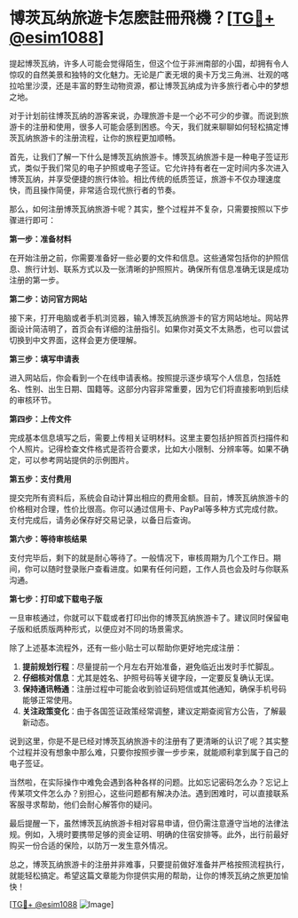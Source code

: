 # 博茨瓦纳旅遊卡怎麽註冊飛機？[[TG💪+ @esim1088](https://t.me/s/esim1088)]

提起博茨瓦纳，许多人可能会觉得陌生，但这个位于非洲南部的小国，却拥有令人惊叹的自然美景和独特的文化魅力。无论是广袤无垠的奥卡万戈三角洲、壮观的喀拉哈里沙漠，还是丰富的野生动物资源，都让博茨瓦纳成为许多旅行者心中的梦想之地。

对于计划前往博茨瓦纳的游客来说，办理旅游卡是一个必不可少的步骤。而说到旅游卡的注册和使用，很多人可能会感到困惑。今天，我们就来聊聊如何轻松搞定博茨瓦纳旅游卡的注册流程，让你的旅程更加顺畅。

首先，让我们了解一下什么是博茨瓦纳旅游卡。博茨瓦纳旅游卡是一种电子签证形式，类似于我们常见的电子护照或电子签证。它允许持有者在一定时间内多次进入博茨瓦纳，并享受便捷的旅行体验。相比传统的纸质签证，旅游卡不仅办理速度快，而且操作简便，非常适合现代旅行者的节奏。

那么，如何注册博茨瓦纳旅游卡呢？其实，整个过程并不复杂，只需要按照以下步骤进行即可：

**第一步：准备材料**

在开始注册之前，你需要准备好一些必要的文件和信息。这些通常包括你的护照信息、旅行计划、联系方式以及一张清晰的护照照片。确保所有信息准确无误是成功注册的第一步。

**第二步：访问官方网站**

接下来，打开电脑或者手机浏览器，输入博茨瓦纳旅游卡的官方网站地址。网站界面设计简洁明了，首页会有详细的注册指引。如果你对英文不太熟悉，也可以尝试切换到中文界面，这样会更方便理解。

**第三步：填写申请表**

进入网站后，你会看到一个在线申请表格。按照提示逐步填写个人信息，包括姓名、性别、出生日期、国籍等。这部分内容非常重要，因为它们将直接影响到后续的审核环节。

**第四步：上传文件**

完成基本信息填写之后，需要上传相关证明材料。这里主要包括护照首页扫描件和个人照片。记得检查文件格式是否符合要求，比如大小限制、分辨率等。如果不确定，可以参考网站提供的示例图片。

**第五步：支付费用**

提交完所有资料后，系统会自动计算出相应的费用金额。目前，博茨瓦纳旅游卡的价格相对合理，性价比很高。你可以通过信用卡、PayPal等多种方式完成付款。支付完成后，请务必保存好交易记录，以备日后查询。

**第六步：等待审核结果**

支付完毕后，剩下的就是耐心等待了。一般情况下，审核周期为几个工作日。期间，你可以随时登录账户查看进度。如果有任何问题，工作人员也会及时与你联系沟通。

**第七步：打印或下载电子版**

一旦审核通过，你就可以下载或者打印出你的博茨瓦纳旅游卡了。建议同时保留电子版和纸质版两种形式，以便应对不同的场景需求。

除了上述基本流程外，还有一些小贴士可以帮助你更好地完成注册：

1. **提前规划行程**：尽量提前一个月左右开始准备，避免临近出发时手忙脚乱。
2. **仔细核对信息**：尤其是姓名、护照号码等关键字段，一定要反复确认无误。
3. **保持通讯畅通**：注册过程中可能会收到验证码短信或其他通知，确保手机号码能够正常使用。
4. **关注政策变化**：由于各国签证政策经常调整，建议定期查阅官方公告，了解最新动态。

说到这里，你是不是已经对博茨瓦纳旅游卡的注册有了更清晰的认识了呢？其实整个过程并没有想象中那么难，只要你按照步骤一步步来，就能顺利拿到属于自己的电子签证。

当然啦，在实际操作中难免会遇到各种各样的问题。比如忘记密码怎么办？忘记上传某项文件怎么办？别担心，这些问题都有解决办法。遇到困难时，可以直接联系客服寻求帮助，他们会耐心解答你的疑问。

最后提醒一下，虽然博茨瓦纳旅游卡相对容易申请，但仍需注意遵守当地的法律法规。例如，入境时要携带足够的资金证明、明确的住宿安排等。此外，出行前最好购买一份合适的保险，以防万一发生意外情况。

总之，博茨瓦纳旅游卡的注册并非难事，只要提前做好准备并严格按照流程执行，就能轻松搞定。希望这篇文章能为你提供实用的帮助，让你的博茨瓦纳之旅更加愉快！

[[TG💪+ @esim1088](https://t.me/s/esim1088) ![Image](https://i.postimg.cc/4NQfJmqS/Snipaste-2025-05-13-00-14-12.png)]